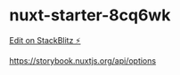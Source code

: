 # nuxt-starter-8cq6wk

[Edit on StackBlitz ⚡️](https://stackblitz.com/edit/nuxt-starter-8cq6wk)

https://storybook.nuxtjs.org/api/options
